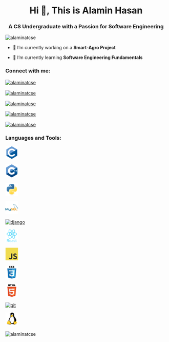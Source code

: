 <h1 align="center">Hi 👋, This is Alamin Hasan</h1>
<h3 align="center">A CS Undergraduate with a Passion for Software Engineering</h3>

<p align="left"> <img src="https://media.licdn.com/dms/image/D5603AQFM-9hfJ_SH3A/profile-displayphoto-shrink_100_100/0/1677430430135?e=1711584000&v=beta&t=OoNbBGrPvutKTrHHIy6zgK9_qm92HMf615BqRhlNYqc" alt="alaminatcse" /> </p>

- 🔭 I’m currently working on a **Smart-Agro Project**

- 🌱 I’m currently learning **Software Engineering Fundamentals**

<h3 align="left">Connect with me:</h3>
<p align="left">
<a href="https://linkedin.com/in/alaminatcse" target="blank"><img align="center" src="https://raw.githubusercontent.com/rahuldkjain/github-profile-readme-generator/master/src/images/icons/Social/linked-in-alt.svg" alt="alaminatcse" height="30" width="40" /></a>
  
<a href="https://www.leetcode.com/alaminatcse" target="blank"><img align="center" src="https://raw.githubusercontent.com/rahuldkjain/github-profile-readme-generator/master/src/images/icons/Social/leet-code.svg" alt="alaminatcse" height="30" width="40" /></a>
  
<a href="https://www.hackerrank.com/alaminatcse" target="blank"><img align="center" src="https://raw.githubusercontent.com/rahuldkjain/github-profile-readme-generator/master/src/images/icons/Social/hackerrank.svg" alt="alaminatcse" height="30" width="40" /></a>
  
<a href="https://www.codechef.com/users/alaminatcse" target="blank"><img align="center" src="https://cdn.jsdelivr.net/npm/simple-icons@3.1.0/icons/codechef.svg" alt="alaminatcse" height="30" width="40" /></a>
  
<a href="https://kaggle.com/alaminatcse" target="blank"><img align="center" src="https://raw.githubusercontent.com/rahuldkjain/github-profile-readme-generator/master/src/images/icons/Social/kaggle.svg" alt="alaminatcse" height="30" width="40" /></a>
</p>

<h3 align="left">Languages and Tools:</h3>
<p align="left">
</a> <a href="https://www.cprogramming.com/" target="_blank" rel="noreferrer"> <img src="https://raw.githubusercontent.com/devicons/devicon/master/icons/c/c-original.svg" alt="c" width="40" height="40"/> </a>

<a href="https://www.w3schools.com/cpp/" target="_blank" rel="noreferrer"> <img src="https://raw.githubusercontent.com/devicons/devicon/master/icons/cplusplus/cplusplus-original.svg" alt="cplusplus" width="40" height="40"/> </a>

<a href="https://www.python.org" target="_blank" rel="noreferrer"> <img src="https://raw.githubusercontent.com/devicons/devicon/master/icons/python/python-original.svg" alt="python" width="40" height="40"/> </a>

<a href="https://www.mysql.com/" target="_blank" rel="noreferrer"> <img src="https://raw.githubusercontent.com/devicons/devicon/master/icons/mysql/mysql-original-wordmark.svg" alt="mysql" width="40" height="40"/> </a>


<a href="https://www.djangoproject.com/" target="_blank" rel="noreferrer"> <img src="https://cdn.worldvectorlogo.com/logos/django.svg" alt="django" width="40" height="40"/> </a>

<a href="https://reactjs.org/" target="_blank" rel="noreferrer"> <img src="https://raw.githubusercontent.com/devicons/devicon/master/icons/react/react-original-wordmark.svg" alt="react" width="40" height="40"/> </a> 

<a href="https://developer.mozilla.org/en-US/docs/Web/JavaScript" target="_blank" rel="noreferrer"> <img src="https://raw.githubusercontent.com/devicons/devicon/master/icons/javascript/javascript-original.svg" alt="javascript" width="40" height="40"/> </a> 

<a href="https://www.w3schools.com/css/" target="_blank" rel="noreferrer"> <img src="https://raw.githubusercontent.com/devicons/devicon/master/icons/css3/css3-original-wordmark.svg" alt="css3" width="40" height="40"/> </a>

<a href="https://www.w3.org/html/" target="_blank" rel="noreferrer"> <img src="https://raw.githubusercontent.com/devicons/devicon/master/icons/html5/html5-original-wordmark.svg" alt="html5" width="40" height="40"/> </a>

<a href="https://git-scm.com/" target="_blank" rel="noreferrer"> <img src="https://www.vectorlogo.zone/logos/git-scm/git-scm-icon.svg" alt="git" width="40" height="40"/> </a> 

<a href="https://www.linux.org/" target="_blank" rel="noreferrer"> <img src="https://raw.githubusercontent.com/devicons/devicon/master/icons/linux/linux-original.svg" alt="linux" width="40" height="40"/> </a> 

</p>

<p><img align="center" src="https://github-readme-stats.vercel.app/api/top-langs?username=alaminatcse&show_icons=true&locale=en&layout=compact" alt="alaminatcse" /></p>
